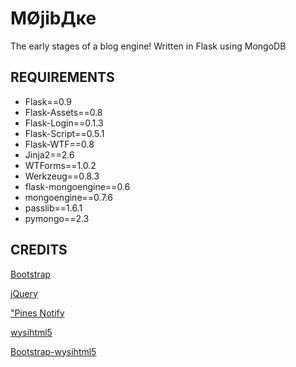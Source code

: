 ﻿MØjibДĸe
================================

The early stages of a blog engine!
Written in Flask using MongoDB


REQUIREMENTS
-------------------------

* Flask==0.9
* Flask-Assets==0.8
* Flask-Login==0.1.3
* Flask-Script==0.5.1
* Flask-WTF==0.8
* Jinja2==2.6
* WTForms==1.0.2
* Werkzeug==0.8.3
* flask-mongoengine==0.6
* mongoengine==0.7.6
* passlib==1.6.1
* pymongo==2.3

CREDITS
-------------------------
[Bootstrap](http://twitter.github.com/bootstrap/)

[jQuery](http://jquery.com/)

["Pines Notify](http://pinesframework.org/pnotify/)

[wysihtml5](https://github.com/xing/wysihtml5)

[Bootstrap-wysihtml5](https://github.com/jhollingworth/bootstrap-wysihtml5)

